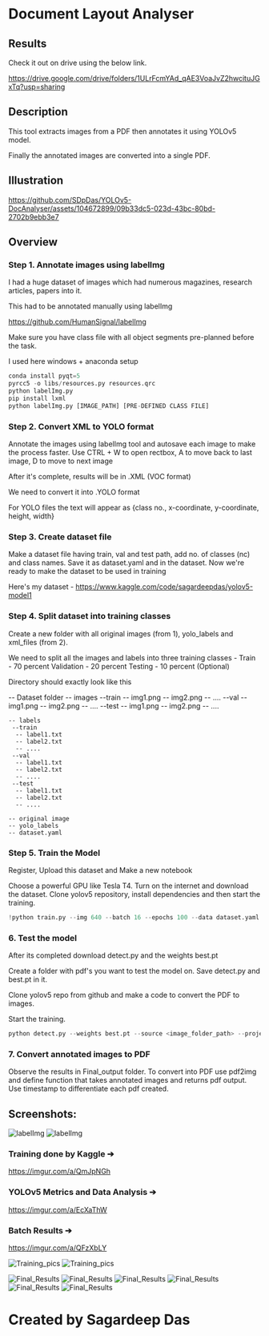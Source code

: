# Document Layout Analyser

## Results

Check it out on drive using the below link. 

https://drive.google.com/drive/folders/1ULrFcmYAd_qAE3VoaJvZ2hwcituJGxTq?usp=sharing

## Description

This tool extracts images from a PDF then annotates it using YOLOv5 model.

Finally the annotated images are converted into a single PDF.

## Illustration

https://github.com/SDpDas/YOLOv5-DocAnalyser/assets/104672899/09b33dc5-023d-43bc-80bd-2702b9ebb3e7

## Overview

### Step 1. Annotate images using labelImg

   I had a huge dataset of images which had numerous magazines, research articles, papers into it.

   This had to be annotated manually using labelImg

   https://github.com/HumanSignal/labelImg

   Make sure you have class file with all object segments pre-planned before the task.

   I used here windows + anaconda setup 

   ```python
   conda install pyqt=5
   pyrcc5 -o libs/resources.py resources.qrc
   python labelImg.py
   pip install lxml
   python labelImg.py [IMAGE_PATH] [PRE-DEFINED CLASS FILE]
   ```
   
### Step 2. Convert XML to YOLO format
    
   Annotate the images using labelImg tool and autosave each image to make the process faster.
   Use CTRL + W to open rectbox, A to move back to last image, D to move to next image

   After it's complete, results will be in .XML (VOC format)

   We need to convert it into .YOLO format

   For YOLO files the text will appear as {class no., x-coordinate, y-coordinate, height, width}


### Step 3. Create dataset file
   
   Make a dataset file having train, val and test path, add no. of classes (nc) and class names.
   Save it as dataset.yaml and in the dataset. 
   Now we're ready to make the dataset to be used in training

   Here's my dataset - https://www.kaggle.com/code/sagardeepdas/yolov5-model1

### Step 4. Split dataset into training classes 

   Create a new folder with all original images (from 1), yolo_labels and xml_files (from 2).
   
   We need to split all the images and labels into three training classes -
   Train - 70 percent
   Validation - 20 percent
   Testing - 10 percent (Optional)

   Directory should exactly look like this

   -- Dataset folder
    -- images
     --train
      -- img1.png
      -- img2.png
      -- ....
     --val
      -- img1.png
      -- img2.png
      -- ....
     --test
      -- img1.png
      -- img2.png
      -- ....

    -- labels
     --train
      -- label1.txt
      -- label2.txt
      -- ....
     --val
      -- label1.txt
      -- label2.txt
      -- ....
     --test
      -- label1.txt
      -- label2.txt
      -- ....
     
    -- original image
    -- yolo_labels
    -- dataset.yaml
   

### Step 5. Train the Model

   Register, Upload this dataset and Make a new notebook
   
   Choose a powerful GPU like Tesla T4. Turn on the internet and download the dataset.
   Clone yolov5 repository, install dependencies and then start the training.

   ```python
   !python train.py --img 640 --batch 16 --epochs 100 --data dataset.yaml --cfg models/yolov5s.yaml --weights yolov5s.pt --name Test001
   ```

### 6. Test the model

   After its completed download detect.py and the weights best.pt

   Create a folder with pdf's you want to test the model on. Save detect.py and best.pt in it. 

   Clone yolov5 repo from github and make a code to convert the PDF to images.

   Start the training.

   ```python
   python detect.py --weights best.pt --source <image_folder_path> --project Final_Output --save-txt --save-conf --exist-ok
   ```

### 7. Convert annotated images to PDF

   Observe the results in Final_output folder. 
   To convert into PDF use pdf2img and define function that takes annotated images and returns pdf output. 
   Use timestamp to differentiate each pdf created.

## Screenshots:

![labelImg](annotation/final.png)
![labelImg](annotation/single_paged.png)

### Training done by Kaggle ➔
https://imgur.com/a/QmJpNGh

### YOLOv5 Metrics and Data Analysis ➔
https://imgur.com/a/EcXaThW

### Batch Results ➔
https://imgur.com/a/QFzXbLY

![Training_pics](Training_Pics/new_mag_training.png)
![Training_pics](Training_Pics/new_mag_training2.png)

![Final_Results](Final_Result_Economist/exp/page_1_20240710_213042003373.png)
![Final_Results](Final_Result_Economist/exp/page_10_20240710_213049344901.png)
![Final_Results](Final_Result_Time/exp/page_1_20240711_025852586729.png)
![Final_Results](Final_Result_Time/exp/page_10_20240711_025855936306.png)
![Final_Results](Final_Result_arxiv/exp/page_1_20240711_032243112718.png)
![Final_Results](Final_Result_arxiv/exp/page_2_20240711_032243166907.png)

# Created by Sagardeep Das
